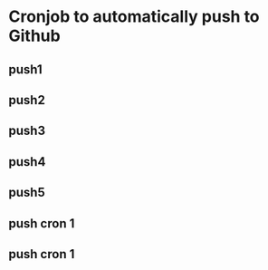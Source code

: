 # Cronjob to automatically push to Github
## push1
## push2
## push3
## push4
## push5
## push cron 1
## push cron 1
